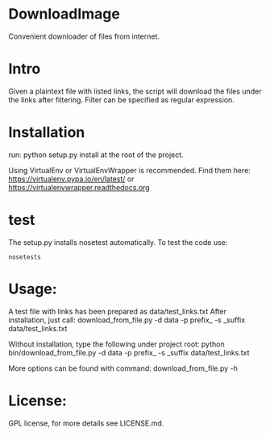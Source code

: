 # DownloadImage

Convenient downloader of files from internet.

# Intro

Given a plaintext file with listed links, the script will download the files under the links after filtering. Filter can be specified as regular expression. 

# Installation

run:
	python setup.py install at the root of the project.

Using VirtualEnv or VirtualEnvWrapper is recommended. Find them here: https://virtualenv.pypa.io/en/latest/ or https://virtualenvwrapper.readthedocs.org


# test

The setup.py installs nosetest automatically. To test the code use:

	nosetests

# Usage:

A test file with links has been prepared as data/test_links.txt
After installation, just call:
	download_from_file.py -d data -p prefix_ -s _suffix data/test_links.txt

Without installation, type the following under project root:
	python bin/download_from_file.py -d data -p prefix_ -s _suffix data/test_links.txt

More options can be found with command:
	download_from_file.py -h

# License:
GPL license, for more details see LICENSE.md.



